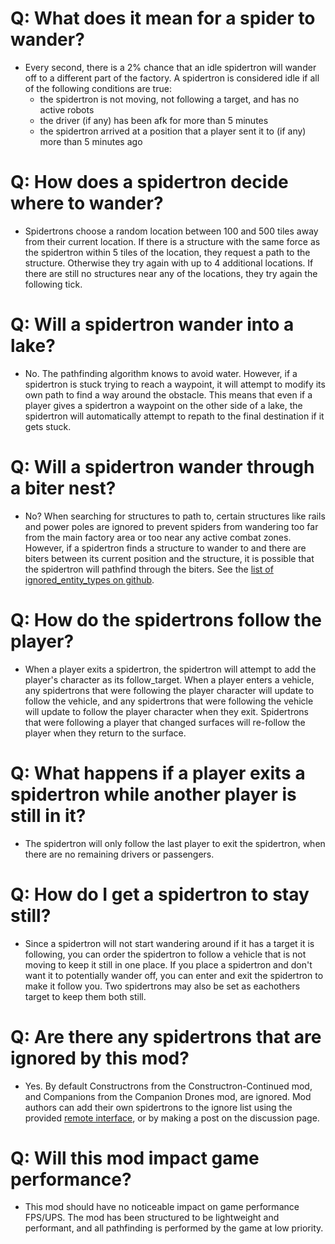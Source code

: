 # Q: What does it mean for a spider to wander?
- Every second, there is a 2% chance that an idle spidertron will wander off to a different part of the factory. A spidertron is considered idle if all of the following conditions are true:
  - the spidertron is not moving, not following a target, and has no active robots
  - the driver (if any) has been afk for more than 5 minutes
  - the spidertron arrived at a position that a player sent it to (if any) more than 5 minutes ago

# Q: How does a spidertron decide where to wander?
- Spidertrons choose a random location between 100 and 500 tiles away from their current location. If there is a structure with the same force as the spidertron within 5 tiles of the location, they request a path to the structure. Otherwise they try again with up to 4 additional locations. If there are still no structures near any of the locations, they try again the following tick.

# Q: Will a spidertron wander into a lake?
- No. The pathfinding algorithm knows to avoid water. However, if a spidertron is stuck trying to reach a waypoint, it will attempt to modify its own path to find a way around the obstacle. This means that even if a player gives a spidertron a waypoint on the other side of a lake, the spidertron will automatically attempt to repath to the final destination if it gets stuck.

# Q: Will a spidertron wander through a biter nest?
- No? When searching for structures to path to, certain structures like rails and power poles are ignored to prevent spiders from wandering too far from the main factory area or too near any active combat zones. However, if a spidertron finds a structure to wander to and there are biters between its current position and the structure, it is possible that the spidertron will pathfind through the biters. See the [list of ignored_entity_types on github](https://github.com/jingleheimer-schmidt/sentient_spiders/blob/2fa9c3fff8bf30d968d349e0cc0503640161b04d/ignored_entity_types.lua).

# Q: How do the spidertrons follow the player?
- When a player exits a spidertron, the spidertron will attempt to add the player's character as its follow_target. When a player enters a vehicle, any spidertrons that were following the player character will update to follow the vehicle, and any spidertrons that were following the vehicle will update to follow the player character when they exit. Spidertrons that were following a player that changed surfaces will re-follow the player when they return to the surface. 

# Q: What happens if a player exits a spidertron while another player is still in it?
- The spidertron will only follow the last player to exit the spidertron, when there are no remaining drivers or passengers. 

# Q: How do I get a spidertron to stay still?
- Since a spidertron will not start wandering around if it has a target it is following, you can order the spidertron to follow a vehicle that is not moving to keep it still in one place. If you place a spidertron and don't want it to potentially wander off, you can enter and exit the spidertron to make it follow you. Two spidertrons may also be set as eachothers target to keep them both still.

# Q: Are there any spidertrons that are ignored by this mod?
- Yes. By default Constructrons from the Constructron-Continued mod, and Companions from the Companion Drones mod, are ignored. Mod authors can add their own spidertrons to the ignore list using the provided [remote interface](https://github.com/jingleheimer-schmidt/sentient_spiders/blob/2fa9c3fff8bf30d968d349e0cc0503640161b04d/interface.lua), or by making a post on the discussion page.

# Q: Will this mod impact game performance?
- This mod should have no noticeable impact on game performance FPS/UPS. The mod has been structured to be lightweight and performant, and all pathfinding is performed by the game at low priority. 